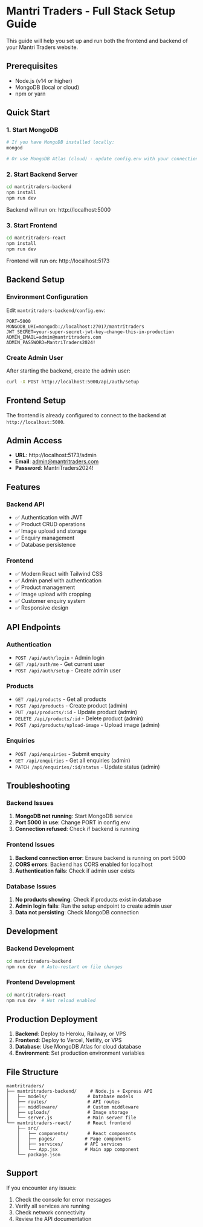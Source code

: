 # Mantri Traders - Full Stack Setup Guide

This guide will help you set up and run both the frontend and backend of your Mantri Traders website.

## Prerequisites

- Node.js (v14 or higher)
- MongoDB (local or cloud)
- npm or yarn

## Quick Start

### 1. Start MongoDB
```bash
# If you have MongoDB installed locally:
mongod

# Or use MongoDB Atlas (cloud) - update config.env with your connection string
```

### 2. Start Backend Server
```bash
cd mantritraders-backend
npm install
npm run dev
```
Backend will run on: http://localhost:5000

### 3. Start Frontend
```bash
cd mantritraders-react
npm install
npm run dev
```
Frontend will run on: http://localhost:5173

## Backend Setup

### Environment Configuration
Edit `mantritraders-backend/config.env`:
```env
PORT=5000
MONGODB_URI=mongodb://localhost:27017/mantritraders
JWT_SECRET=your-super-secret-jwt-key-change-this-in-production
ADMIN_EMAIL=admin@mantritraders.com
ADMIN_PASSWORD=MantriTraders2024!
```

### Create Admin User
After starting the backend, create the admin user:
```bash
curl -X POST http://localhost:5000/api/auth/setup
```

## Frontend Setup

The frontend is already configured to connect to the backend at `http://localhost:5000`.

## Admin Access

- **URL**: http://localhost:5173/admin
- **Email**: admin@mantritraders.com
- **Password**:  MantriTraders2024!

## Features

### Backend API
- ✅ Authentication with JWT
- ✅ Product CRUD operations
- ✅ Image upload and storage
- ✅ Enquiry management
- ✅ Database persistence

### Frontend
- ✅ Modern React with Tailwind CSS
- ✅ Admin panel with authentication
- ✅ Product management
- ✅ Image upload with cropping
- ✅ Customer enquiry system
- ✅ Responsive design

## API Endpoints

### Authentication
- `POST /api/auth/login` - Admin login
- `GET /api/auth/me` - Get current user
- `POST /api/auth/setup` - Create admin user

### Products
- `GET /api/products` - Get all products
- `POST /api/products` - Create product (admin)
- `PUT /api/products/:id` - Update product (admin)
- `DELETE /api/products/:id` - Delete product (admin)
- `POST /api/products/upload-image` - Upload image (admin)

### Enquiries
- `POST /api/enquiries` - Submit enquiry
- `GET /api/enquiries` - Get all enquiries (admin)
- `PATCH /api/enquiries/:id/status` - Update status (admin)

## Troubleshooting

### Backend Issues
1. **MongoDB not running**: Start MongoDB service
2. **Port 5000 in use**: Change PORT in config.env
3. **Connection refused**: Check if backend is running

### Frontend Issues
1. **Backend connection error**: Ensure backend is running on port 5000
2. **CORS errors**: Backend has CORS enabled for localhost
3. **Authentication fails**: Check if admin user exists

### Database Issues
1. **No products showing**: Check if products exist in database
2. **Admin login fails**: Run the setup endpoint to create admin user
3. **Data not persisting**: Check MongoDB connection

## Development

### Backend Development
```bash
cd mantritraders-backend
npm run dev  # Auto-restart on file changes
```

### Frontend Development
```bash
cd mantritraders-react
npm run dev  # Hot reload enabled
```

## Production Deployment

1. **Backend**: Deploy to Heroku, Railway, or VPS
2. **Frontend**: Deploy to Vercel, Netlify, or VPS
3. **Database**: Use MongoDB Atlas for cloud database
4. **Environment**: Set production environment variables

## File Structure

```
mantritraders/
├── mantritraders-backend/     # Node.js + Express API
│   ├── models/               # Database models
│   ├── routes/               # API routes
│   ├── middleware/           # Custom middleware
│   ├── uploads/              # Image storage
│   └── server.js             # Main server file
└── mantritraders-react/      # React frontend
    ├── src/
    │   ├── components/       # React components
    │   ├── pages/           # Page components
    │   ├── services/        # API services
    │   └── App.jsx          # Main app component
    └── package.json
```

## Support

If you encounter any issues:
1. Check the console for error messages
2. Verify all services are running
3. Check network connectivity
4. Review the API documentation 